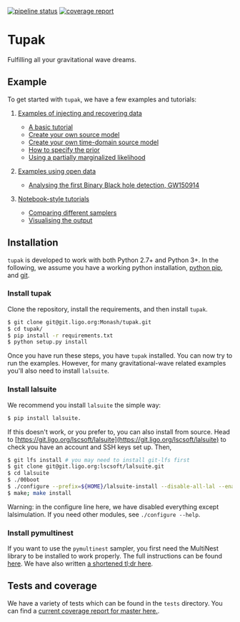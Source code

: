 [![pipeline status](https://git.ligo.org/Monash/tupak/badges/master/pipeline.svg)](https://git.ligo.org/Monash/tupak/commits/master)
[![coverage report](https://monash.docs.ligo.org/tupak/coverage_badge.svg)](
https://monash.docs.ligo.org/tupak/)

# Tupak

Fulfilling all your gravitational wave dreams.

## Example

To get started with `tupak`, we have a few examples and tutorials:

1. [Examples of injecting and recovering data](https://git.ligo.org/Monash/tupak/tree/master/examples/injection_examples)
    * [A basic tutorial](https://git.ligo.org/Monash/tupak/blob/master/examples/injection_examples/basic_tutorial.py)
    * [Create your own source model](https://git.ligo.org/Monash/tupak/blob/master/examples/injection_examples/create_your_own_source_model.py)
    * [Create your own time-domain source model](https://git.ligo.org/Monash/tupak/blob/master/examples/injection_examples/create_your_own_time_domain_source_model.py)
    * [How to specify the prior](https://git.ligo.org/Monash/tupak/blob/master/examples/injection_examples/how_to_specify_the_prior.py)
    * [Using a partially marginalized likelihood](https://git.ligo.org/Monash/tupak/blob/master/examples/injection_examples/marginalized_likelihood.py)

2. [Examples using open data](https://git.ligo.org/Monash/tupak/tree/master/examples/open_data_examples)
    * [Analysing the first Binary Black hole detection, GW150914](https://git.ligo.org/Monash/tupak/blob/master/examples/open_data_examples/GW150914.py)

3. [Notebook-style tutorials](https://git.ligo.org/Monash/tupak/tree/master/examples/tutorials)
    * [Comparing different samplers](https://git.ligo.org/Monash/tupak/blob/master/examples/tutorials/compare_samplers.ipynb)
    * [Visualising the output](https://git.ligo.org/Monash/tupak/blob/master/examples/tutorials/visualising_the_results.ipynb)


## Installation

`tupak` is developed to work with both Python 2.7+ and Python 3+. In the
following, we assume you have a working python installation, [python
pip](https://packaging.python.org/tutorials/installing-packages/#use-pip-for-installing),
and [git](https://git-scm.com/).

### Install tupak
Clone the repository, install the requirements, and then install `tupak`.
```bash
$ git clone git@git.ligo.org:Monash/tupak.git
$ cd tupak/
$ pip install -r requirements.txt
$ python setup.py install
```

Once you have run these steps, you have `tupak` installed. You can now try to
run the examples. However, for many gravitational-wave related examples you'll
also need to install `lalsuite`.

### Install lalsuite
We recommend you install `lalsuite` the simple way:

```bash
$ pip install lalsuite.
```

If this doesn't work, or you prefer to, you can also install from source.
Head to
[https://git.ligo.org/lscsoft/lalsuite](https://git.ligo.org/lscsoft/lalsuite)
to check you have an account and SSH keys set up. Then,

```bash
$ git lfs install # you may need to install git-lfs first
$ git clone git@git.ligo.org:lscsoft/lalsuite.git
$ cd lalsuite
$ ./00boot
$ ./configure --prefix=${HOME}/lalsuite-install --disable-all-lal --enable-swig  --enable-lalsimulation
$ make; make install
```

Warning: in the configure line here, we have disabled everything except
lalsimulation. If you need other modules, see `./configure --help`.

### Install pymultinest

If you want to use the `pymultinest` sampler, you first need the
MultiNest library to be installed to work properly. The full instructions can
be found [here](https://johannesbuchner.github.io/PyMultiNest/install.html). We
have also written [a shortened tl;dr here](./TLDR_MULTINEST.md).


## Tests and coverage

We have a variety of tests which can be found in the `tests` directory.  You
can find a [current coverage report for master
here.](https://monash.docs.ligo.org/tupak/).


